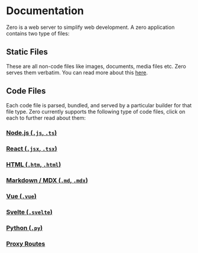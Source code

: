 # Documentation

Zero is a web server to simplify web development. A zero application contains two type of files:

## Static Files

These are all non-code files like images, documents, media files etc. Zero serves them verbatim. You can read more about this [here](static/).

## Code Files

Each code file is parsed, bundled, and served by a particular builder for that file type.
Zero currently supports the following type of code files, click on each to further read about them:

### [Node.js (`.js`, `.ts`)](nodejs/)

### [React (`.jsx`, `.tsx`)](react/)

### [HTML (`.htm`, `.html`)](html/)

### [Markdown / MDX (`.md`, `.mdx`)](mdx)

### [Vue (`.vue`)](vue/)

### [Svelte (`.svelte`)](svelte/)

### [Python (`.py`)](python/)

### [Proxy Routes](proxy/)
